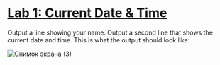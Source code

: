 # <ins>Lab 1: Current Date & Time</ins>

Output a line showing your name. Output a second line that shows the current date and time. This is what the output should look like:

![Снимок экрана (3)](https://user-images.githubusercontent.com/60196280/121753956-15313000-cb1c-11eb-8900-30f492cba2f7.png)

